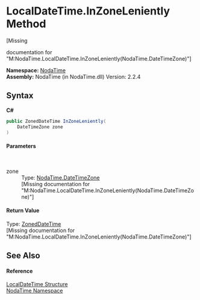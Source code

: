 # LocalDateTime.InZoneLeniently Method 
 

\[Missing <summary> documentation for "M:NodaTime.LocalDateTime.InZoneLeniently(NodaTime.DateTimeZone)"\]

**Namespace:**&nbsp;<a href="N_NodaTime">NodaTime</a><br />**Assembly:**&nbsp;NodaTime (in NodaTime.dll) Version: 2.2.4

## Syntax

**C#**<br />
``` C#
public ZonedDateTime InZoneLeniently(
	DateTimeZone zone
)
```


#### Parameters
&nbsp;<dl><dt>zone</dt><dd>Type: <a href="T_NodaTime_DateTimeZone">NodaTime.DateTimeZone</a><br />\[Missing <param name="zone"/> documentation for "M:NodaTime.LocalDateTime.InZoneLeniently(NodaTime.DateTimeZone)"\]</dd></dl>

#### Return Value
Type: <a href="T_NodaTime_ZonedDateTime">ZonedDateTime</a><br />\[Missing <returns> documentation for "M:NodaTime.LocalDateTime.InZoneLeniently(NodaTime.DateTimeZone)"\]

## See Also


#### Reference
<a href="T_NodaTime_LocalDateTime">LocalDateTime Structure</a><br /><a href="N_NodaTime">NodaTime Namespace</a><br />